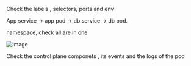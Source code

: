 Check the labels , selectors, ports and env

App service -> app pod -> db service -> db pod.

namespace, check all are in one 

![image](https://github.com/KALYANKUMAR13/k8s-Cluster/assets/35223898/f98e16af-15de-43e8-a1a1-c04fab4fa7bc)



Check the control plane componets , its events and the logs of the pod 
